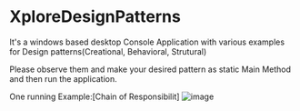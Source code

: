 # XploreDesignPatterns
It's a windows based desktop Console Application with various examples for Design patterns(Creational, Behavioral, Strutural)

Please observe them and make your desired pattern as static Main Method and then run the application. 

One running Example:[Chain of Responsibilit]
![image](https://github.com/Rupesh253/XploreDesignPatterns/assets/18684949/297f0d1d-916b-4995-b489-b9db1ac00394)

